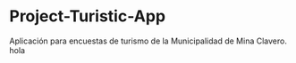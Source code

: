 # Project-Turistic-App
Aplicación para encuestas de turismo de la Municipalidad de Mina Clavero.
hola
